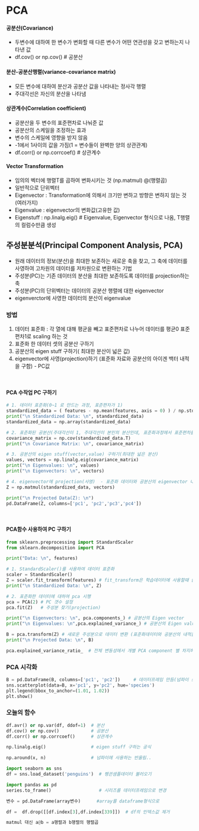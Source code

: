# PCA   

#### 공분산(Covariance)   
- 두변수에 대하여 한 변수가 변화할 때 다른 변수가 어떤 연관성을 갖고 변하는지 나타낸 값
- df.cov() or np.cov()            # 공분산

#### 분산-공분산행렬(variance-covariance matrix)   
- 모든 변수에 대하여 분산과 공분산 값을 나타내는 정사각 행렬
- 주대각선은 자신의 분산을 나타냄   

#### 상관계수(Correlation coefficient)
- 공분산을 두 변수의 표준편차로 나눠준 값
- 공분산의 스케일을 조정하는 효과
- 변수의 스케일에 영향을 받지 않음
- -1에서 1사이의 값을 가짐(1 = 변수들이 완벽한 양의 상관관계)
-  df.corr() or np.corrcoef()    # 상관계수   
#### Vector Transformation
- 임의의 벡터에 행렬T를 곱하여 변화시키는 것 (np.matmul) @(행렬곱)
- 일반적으로 단위벡터
-  Eigenvector : Transformation에 의해서 크기만 변하고 방향은 변하지 않는 것(여러가지)
-  Eigenvalue : eigenvector의 변화값(고유한 값)
-  Eigenstuff : np.linalg.eig() # Eigenvalue, Eigenvector 형식으로 나옴, T행렬의 컬럼수만큼 생성

## 주성분분석(Principal Component Analysis, PCA)   
- 원래 데이터의 정보(분산)을 최대한 보존하는 새로운 축을 찾고, 그 축에 데이터를 사영하여 고차원의 데이터를 저차원으로 변환하는 기법
- 주성분(PC)는 기존 데이터의 분산을 최대한 보존하도록 데이터를 projection하는 축
- 주성분(PC)의 단위벡터는 데이터의 공분산 행렬에 대한 eigenvector
- eigenverctor에 사영한 데이터의 분산이 eigenvalue

### 방법   
1. 데이터 표준화 : 각 열에 대해 평균을 빼고 표준편차로 나누어 데이터를 평균0 표준편차1로 scaling 하는 것
2. 표준화 한 데이터 셋의 공분산 구하기
3. 공분산의 eigen stuff 구하기( 최대한 분산이 넓은 값)
4. eigenvector에 사영(projection)하기 (표준화 자료와 공분산의 아이겐 백터 내적을 구함) - PC값
</br>

#### PCA 수작업 PC 구하기
```python
# 1. 데이터 표준화(0~1 로 만드는 과정, 표준편차가 1)
standardized_data = ( features - np.mean(features, axis = 0) ) / np.std(features, ddof=1, axis = 0)
print("\n Standardized Data: \n", standardized_data)
standardized_data = np.array(standardized_data)

# 2. 표준화된 공분산(주대각선이 1, 주대각선이 본인의 분산인데, 표준화과정에서 표준편차를 1로 맞췄으니 분산도1^2 해서 1이됨)
covariance_matrix = np.cov(standardized_data.T)
print("\n Covariance Matrix: \n", covariance_matrix)

# 3. 공분산의 eigen stuff(vector,value) 구하기(최대한 넓은 분산)
values, vectors = np.linalg.eig(covariance_matrix)
print("\n Eigenvalues: \n", values)
print("\n Eigenvectors: \n", vectors)

# 4. eigenvector에 projection(사영)  - 표준화 데이터와 공분산의 eigenvector 내적 = PC값
Z = np.matmul(standardized_data, vectors)

print("\n Projected Data(Z): \n")
pd.DataFrame(Z, columns=['pc1', 'pc2','pc3','pc4'])
```
</br>

#### PCA함수 사용하여 PC 구하기
```python
from sklearn.preprocessing import StandardScaler
from sklearn.decomposition import PCA

print("Data: \n", features)

# 1. StandardScaler()를 사용하여 데이터 표준화 
scaler = StandardScaler()
Z = scaler.fit_transform(features) # fit_transform은 학습데이터에 사용할때 씀<>transfom 은 test 데이터에 사용
print("\n Standardized Data: \n", Z)

# 2. 표준화한 데이터에 대하여 pca 시행 
pca = PCA(2) # PC 갯수 설정
pca.fit(Z)   # 주성분 찾기(projection)

print("\n Eigenvectors: \n", pca.components_) # 공분산의 Eigen vector
print("\n Eigenvalues: \n",pca.explained_variance_) # 공분산의 Eigen value

B = pca.transform(Z) # 새로운 주성분으로 데이터 변환 (표준화데이터와 공분산의 내적을 곱하여 PC 생성 )
print("\n Projected Data: \n", B)

pca.explained_variance_ratio_  # 전체 변동성에서 개별 PCA component 별 차지하는 변동성 비율(설명력)
```
### PCA 시각화
```python
B = pd.DataFrame(B, columns=['pc1', 'pc2'])     # 데이터프레임 만듬(넘파이 쓰기 힘들어서)
sns.scatterplot(data=B, x='pc1', y='pc2', hue='species') 
plt.legend(bbox_to_anchor=(1.01, 1.02))
plt.show()
```




### 오늘의 함수

```python
df.avr() or np.var(df, ddof=1)  # 분산
df.cov() or np.cov()            # 공분산
df.corr() or np.corrcoef()      # 상관계수

np.linalg.eig()                 # eigen stuff 구하는 공식

np.around(x, n)                 # 넘파이에 사용하는 반올림..

import seaborn as sns
df = sns.load_dataset('penguins')  # 펭귄샘플데이터 불러오기

import pandas as pd
series.to_frame()                  # 시리즈를 데이터프레임으로 변경

변수 = pd.DataFrame(array변수)      #array를 dataframe형식으로

df =  df.drop([[df.index[3],df.index[339]])  # df의 인덱스값 제거

matmul 대신 a@b = a행렬과 b행렬의 행렬곱
```

